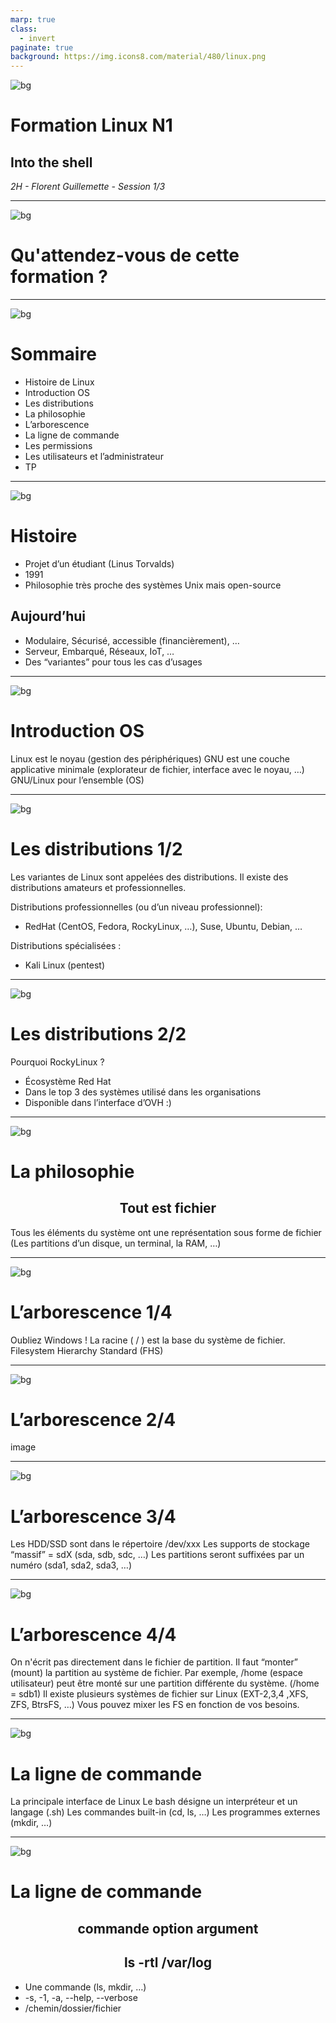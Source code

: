 ```yaml
---
marp: true
class:
  - invert
paginate: true
background: https://img.icons8.com/material/480/linux.png
---
```


![bg](https://img.icons8.com/material/480/linux.png)

# Formation Linux N1
## Into the shell
*2H - Florent Guillemette - Session 1/3*

---

![bg](https://img.icons8.com/material/480/linux.png)

# Qu'attendez-vous de cette formation ?

---

![bg](https://img.icons8.com/material/480/linux.png)

# Sommaire
- Histoire de Linux
- Introduction OS
- Les distributions
- La philosophie
- L’arborescence
- La ligne de commande
- Les permissions
- Les utilisateurs et l’administrateur
- TP

---

![bg](https://img.icons8.com/material/480/linux.png)

# Histoire
- Projet d’un étudiant (Linus Torvalds)
- 1991
- Philosophie très proche des systèmes Unix mais open-source
## Aujourd’hui
- Modulaire, Sécurisé, accessible (financièrement), …
- Serveur, Embarqué, Réseaux, IoT, …
- Des “variantes” pour tous les cas d’usages

---

![bg](https://img.icons8.com/material/480/linux.png)

# Introduction OS
Linux est le noyau (gestion des périphériques)
GNU est une couche applicative minimale (explorateur de fichier, interface avec le noyau, …)
GNU/Linux pour l’ensemble (OS)

---

![bg](https://img.icons8.com/material/480/linux.png)

# Les distributions 1/2

Les variantes de Linux sont appelées des distributions.
Il existe des distributions amateurs et professionnelles.

Distributions professionnelles (ou d’un niveau professionnel):
- RedHat (CentOS, Fedora, RockyLinux, …), Suse, Ubuntu, Debian, …

Distributions spécialisées :
- Kali Linux (pentest)

---

![bg](https://img.icons8.com/material/480/linux.png)

# Les distributions 2/2

Pourquoi RockyLinux ?
- Écosystème Red Hat 
- Dans le top 3 des systèmes utilisé dans les organisations
- Disponible dans l’interface d’OVH :) 

---

![bg](https://img.icons8.com/material/480/linux.png)

# La philosophie

<h2><center>Tout est fichier</center></h2>

Tous les éléments du système ont une représentation sous forme de fichier (Les partitions d’un disque, un terminal, la RAM, …)

---

![bg](https://img.icons8.com/material/480/linux.png)

# L’arborescence 1/4

Oubliez Windows !
La racine ( / ) est la base du système de fichier. 
Filesystem Hierarchy Standard (FHS)

---

![bg](https://img.icons8.com/material/480/linux.png)

# L’arborescence 2/4

image

---

![bg](https://img.icons8.com/material/480/linux.png)

# L’arborescence 3/4

Les HDD/SSD sont dans le répertoire /dev/xxx
Les supports de stockage “massif” = sdX (sda, sdb, sdc, …)
Les partitions seront suffixées par un numéro (sda1, sda2, sda3, …)

---

![bg](https://img.icons8.com/material/480/linux.png)

# L’arborescence 4/4

On n'écrit pas directement dans le fichier de partition.
Il faut “monter” (mount) la partition au système de fichier.
Par exemple, /home (espace utilisateur) peut être monté sur une partition différente du système. (/home = sdb1)
Il existe plusieurs systèmes de fichier sur Linux (EXT-2,3,4 ,XFS, ZFS, BtrsFS, …)
Vous pouvez mixer les FS en fonction de vos besoins. 

---

![bg](https://img.icons8.com/material/480/linux.png)

# La ligne de commande

La principale interface de Linux
Le bash désigne un interpréteur et un langage (.sh)
Les commandes built-in (cd, ls, …)
Les programmes externes (mkdir, …)

---

![bg](https://img.icons8.com/material/480/linux.png)

# La ligne de commande

<h2><center> commande option argument </center></h2>

<h2><center> ls -rtl /var/log </center></h2>

- Une commande (ls, mkdir, …)
- -s, -1, -a, --help, --verbose
- /chemin/dossier/fichier

